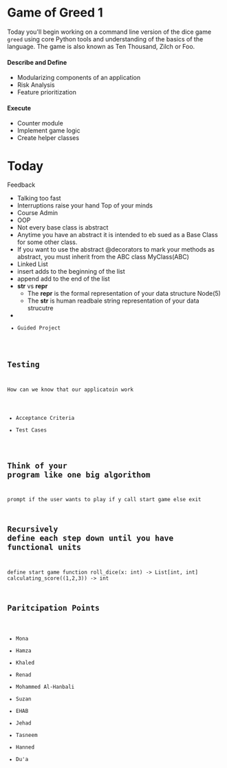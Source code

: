 # Game of Greed 1

Today you'll begin working on a command line version of the dice game `greed` using core Python tools and understanding of the basics of the language. The game is also known as Ten Thousand, Zilch or Foo.

#### Describe and Define

- Modularizing components of an application
- Risk Analysis
- Feature prioritization

#### Execute

- Counter module
- Implement game logic
- Create helper classes

# Today 
Feedback
 - Talking too fast
 - Interruptions raise your hand
Top of your minds
-  Course Admin
-  OOP
  - Not every base class is abstract
  - Anytime you have an abstract it is intended to eb sued as a Base Class for some other class.
  - If you want to use the abstract @decorators to mark your methods as abstract, you must inherit from the ABC class MyClass(ABC)
-  Linked List
  - insert adds to the beginning of the list
  - append add to the end of the list
- __str__ vs __repr__
  - The __repr__ is the formal representation of your data structure
  Node(5)
  - The __str__ is human readbale string representation of your data strucutre
- <Code Review>
- Guided Project


## Testing
How can we know that our applicatoin work

- Acceptance Criteria
- Test Cases

## Think of your program like one big algorithom
prompt if the user wants to play
if  y call start game else
exit
## Recursively define each step down until you have functional units
define start game function
roll_dice(x: int) -> List[int, int]
calculating_score((1,2,3)) -> int


## Paritcipation Points
 - Mona
 - Hamza
 - Khaled
 - Renad
 - Mohammed Al-Hanbali
 - Suzan
 - EHAB
 - Jehad
 - Tasneem
 - Hanned
 - Du'a


